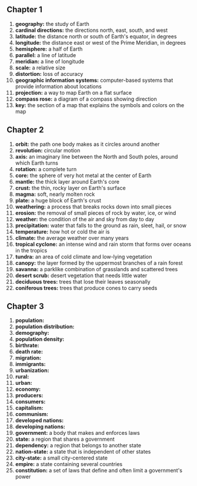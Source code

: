 ## Chapter 1

1. **geography:** the study of Earth
1. **cardinal directions:** the directions north, east, south, and west
1. **latitude:** the distance north or south of Earth's equator, in degrees
1. **longitude:** the distance east or west of the Prime Meridian, in degrees
1. **hemisphere:** a half of Earth
1. **parallel:** a line of latitude
1. **meridian:** a line of longitude
1. **scale:** a relative size
1. **distortion:** loss of accuracy
1. **geographic information systems:** computer-based systems that provide information about locations
1. **projection:** a way to map Earth on a flat surface
1. **compass rose:** a diagram of a compass showing direction
1. **key:** the section of a map that explains the symbols and colors on the map

## Chapter 2

1. **orbit:** the path one body makes as it circles around another
1. **revolution:** circular motion
1. **axis:** an imaginary line between the North and South poles, around which Earth turns
1. **rotation:** a complete turn
1. **core:** the sphere of very hot metal at the center of Earth
1. **mantle:** the thick layer around Earth's core
1. **crust:** the thin, rocky layer on Earth's surface
1. **magma:** soft, nearly molten rock
1. **plate:** a huge block of Earth's crust
1. **weathering:** a process that breaks rocks down into small pieces
1. **erosion:** the removal of small pieces of rock by water, ice, or wind
1. **weather:** the condition of the air and sky from day to day
1. **precipitation:** water that falls to the ground as rain, sleet, hail, or snow
1. **temperature:** how hot or cold the air is
1. **climate:** the average weather over many years
1. **tropical cyclone:** an intense wind and rain storm that forms over oceans in the tropics
1. **tundra:** an area of cold climate and low-lying vegetation
1. **canopy:** the layer formed by the uppermost branches of a rain forest
1. **savanna:** a parklike combination of grasslands and scattered trees
1. **desert scrub:** desert vegetation that needs little water
1. **deciduous trees:** trees that lose their leaves seasonally
1. **coniferous trees:** trees that produce cones to carry seeds

## Chapter 3

1. **population:** 
1. **population distribution:** 
1. **demography:** 
1. **population density:** 
1. **birthrate:** 
1. **death rate:** 
1. **migration:** 
1. **immigrants:** 
1. **urbanization:** 
1. **rural:** 
1. **urban:** 
1. **economy:** 
1. **producers:** 
1. **consumers:** 
1. **capitalism:** 
1. **communism:** 
1. **developed nations:** 
1. **developing nations:** 
1. **government:** a body that makes and enforces laws
1. **state:** a region that shares a government
1. **dependency:** a region that belongs to another state
1. **nation-state:** a state that is independent of other states
1. **city-state:** a small city-centered state
1. **empire:** a state containing several countries
1. **constitution:** a set of laws that define and often limit a government's power
